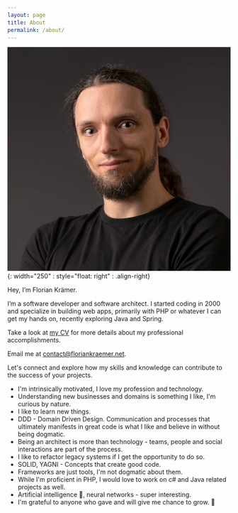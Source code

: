 ```yaml
---
layout: page
title: About
permalink: /about/
---
```


![Photo of Florian Krämer](/assets/images/foto.jpg){: width="250" : style="float: right" : .align-right}

Hey, I’m Florian Krämer.

I’m a software developer and software architect. I started coding in 2000 and specialize in building web apps, primarily with PHP or whatever I can get my hands on, recently exploring Java and Spring.

Take a look at [my CV](assets/files/cv-florian-kraemer.pdf) for more details about my professional accomplishments.

Email me at <a href="mailto:contact@floriankraemer.net">contact@floriankraemer.net<a/>.

Let's connect and explore how my skills and knowledge can contribute to the success of your projects.

* I'm intrinsically motivated, I love my profession and technology.
* Understanding new businesses and domains is something I like, I'm curious by nature.
* I like to learn new things.
* DDD - Domain Driven Design. Communication and processes that ultimately manifests in great code is what I like and believe in without being dogmatic.
* Being an architect is more than technology - teams, people and social interactions are part of the process.
* I like to refactor legacy systems if I get the opportunity to do so.
* SOLID, YAGNI - Concepts that create good code.
* Frameworks are just tools, I'm not dogmatic about them.
* While I'm proficient in PHP, I would love to work on c# and Java related projects as well.
* Artificial intelligence 🤖, neural networks - super interesting.
* I'm grateful to anyone who gave and will give me chance to grow. 🙇
